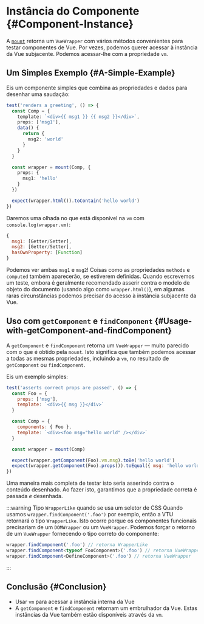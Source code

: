 # Instância do Componente {#Component-Instance}

A [`mount`](/api/#mount) retorna um `VueWrapper` com vários métodos convenientes para testar componentes de Vue. Por vezes, podemos querer acessar à instância da Vue subjacente. Podemos acessar-lhe com a propriedade `vm`.

## Um Simples Exemplo {#A-Simple-Example}

Eis um componente simples que combina as propriedades e dados para desenhar uma saudação:

```ts
test('renders a greeting', () => {
  const Comp = {
    template: `<div>{{ msg1 }} {{ msg2 }}</div>`,
    props: ['msg1'],
    data() {
      return {
        msg2: 'world'
      }
    }
  }

  const wrapper = mount(Comp, {
    props: {
      msg1: 'hello'
    }
  })

  expect(wrapper.html()).toContain('hello world')
})
```

Daremos uma olhada no que está disponível na `vm` com `console.log(wrapper.vm)`:

```js
{
  msg1: [Getter/Setter],
  msg2: [Getter/Setter],
  hasOwnProperty: [Function]
}
```

Podemos ver ambas `msg1` e `msg2`! Coisas como as propriedades `methods` e `computed` também aparecerão, se estiverem definidas. Quando escrevemos um teste, embora é geralmente recomendado asserir contra o modelo de objeto do documento (usando algo como `wrapper.html()`), em algumas raras circunstâncias podemos precisar do acesso à instância subjacente da Vue.

## Uso com `getComponent` e `findComponent` {#Usage-with-getComponent-and-findComponent}

A `getComponent` e `findComponent` retorna um `VueWrapper` — muito parecido com o que é obtido pela `mount`. Isto significa que também podemos acessar a todas as mesmas propriedades, incluindo a `vm`, no resultado de `getComponent` ou `findComponent`.

Eis um exemplo simples:

```js
test('asserts correct props are passed', () => {
  const Foo = {
    props: ['msg'],
    template: `<div>{{ msg }}</div>`
  }

  const Comp = {
    components: { Foo },
    template: `<div><foo msg="hello world" /></div>`
  }

  const wrapper = mount(Comp)

  expect(wrapper.getComponent(Foo).vm.msg).toBe('hello world')
  expect(wrapper.getComponent(Foo).props()).toEqual({ msg: 'hello world' })
})
```

Uma maneira mais completa de testar isto seria asserindo contra o conteúdo desenhado. Ao fazer isto, garantimos que a propriedade correta é passada *e* desenhada.

:::warning Tipo `WrapperLike` quando se usa um seletor de CSS
Quando usamos `wrapper.findComponent('.foo')` por exemplo, então a VTU retornará o tipo `WrapperLike`. Isto ocorre porque os componentes funcionais precisariam de um `DOMWrapper` ou um `VueWrapper`. Podemos forçar o retorno de um `VueWrapper` fornecendo o tipo correto do componente:

```typescript
wrapper.findComponent('.foo') // retorna WrapperLike
wrapper.findComponent<typeof FooComponent>('.foo') // retorna VueWrapper
wrapper.findComponent<DefineComponent>('.foo') // retorna VueWrapper
```
:::

## Conclusão {#Conclusion}

- Usar `vm` para acessar a instância interna da Vue
- A `getComponent` e `findComponent` retornam um embrulhador da Vue. Estas instâncias da Vue também estão disponíveis através da `vm`.
